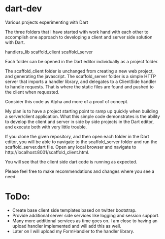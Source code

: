 dart-dev
========

Various projects experimenting with Dart

The three folders that I have started with work hand with each other to accomplish one approach to developing a client and server side solution with Dart.

handlers_lib
scaffold_client
scaffold_server

Each folder can be opened in the Dart editor individually as a project folder. 

The scaffold_client folder is unchanged from creating a new web project, and generating the javascript. 
The scaffold_server folder is a simple HTTP server that imports a handler library, and delegates to a ClientSide handler to handle requests. That is where the static files are found and pushed to the client when requested.

Consider this code as Alpha and more of a proof of concept.

My plan is to have a project starting point to ramp up quickly when building a server/client application.
What this simple code demonstrates is the ability to develop the client and server in side by side projects in the Dart editor, and execute both with very little trouble.

If you clone the given repository, and then open each folder in the Dart editor, you will be able to navigate to the scaffold_server folder and run the scaffold_server.dart file. Open any local browser and navigate to http://localhost:8001/scaffold_client.html. 

You will see that the client side dart code is running as expected.

Please feel free to make recommendations and changes where you see a need.

ToDo:
=====
* Create base client side templates based on twitter bootstrap.
* Provide additional server side services like logging and session support.
* Many more additional services as time goes on. I am close to having an upload handler implemented and will add this as well. 
* Later on I will upload my FormHandler to the handler library.

